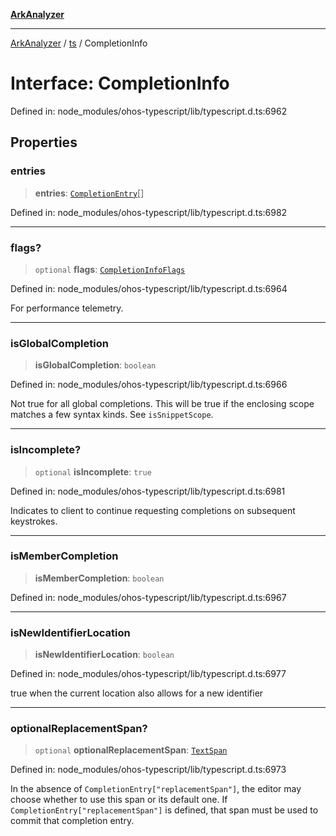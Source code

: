 [**ArkAnalyzer**](../../../../README.md)

***

[ArkAnalyzer](../../../../globals.md) / [ts](../README.md) / CompletionInfo

# Interface: CompletionInfo

Defined in: node\_modules/ohos-typescript/lib/typescript.d.ts:6962

## Properties

### entries

> **entries**: [`CompletionEntry`](CompletionEntry.md)[]

Defined in: node\_modules/ohos-typescript/lib/typescript.d.ts:6982

***

### flags?

> `optional` **flags**: [`CompletionInfoFlags`](../enumerations/CompletionInfoFlags.md)

Defined in: node\_modules/ohos-typescript/lib/typescript.d.ts:6964

For performance telemetry.

***

### isGlobalCompletion

> **isGlobalCompletion**: `boolean`

Defined in: node\_modules/ohos-typescript/lib/typescript.d.ts:6966

Not true for all global completions. This will be true if the enclosing scope matches a few syntax kinds. See `isSnippetScope`.

***

### isIncomplete?

> `optional` **isIncomplete**: `true`

Defined in: node\_modules/ohos-typescript/lib/typescript.d.ts:6981

Indicates to client to continue requesting completions on subsequent keystrokes.

***

### isMemberCompletion

> **isMemberCompletion**: `boolean`

Defined in: node\_modules/ohos-typescript/lib/typescript.d.ts:6967

***

### isNewIdentifierLocation

> **isNewIdentifierLocation**: `boolean`

Defined in: node\_modules/ohos-typescript/lib/typescript.d.ts:6977

true when the current location also allows for a new identifier

***

### optionalReplacementSpan?

> `optional` **optionalReplacementSpan**: [`TextSpan`](TextSpan.md)

Defined in: node\_modules/ohos-typescript/lib/typescript.d.ts:6973

In the absence of `CompletionEntry["replacementSpan"]`, the editor may choose whether to use
this span or its default one. If `CompletionEntry["replacementSpan"]` is defined, that span
must be used to commit that completion entry.
